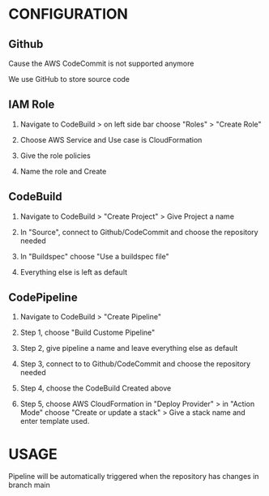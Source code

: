 # CONFIGURATION

## Github

Cause the AWS CodeCommit is not supported anymore

We use GitHub to store source code

## IAM Role

1. Navigate to CodeBuild > on left side bar choose "Roles" > "Create Role"

2. Choose AWS Service and Use case is CloudFormation

3. Give the role policies

4. Name the role and Create

## CodeBuild

1. Navigate to CodeBuild > "Create Project" > Give Project a name

2. In "Source", connect to Github/CodeCommit and choose the repository needed

3. In "Buildspec" choose "Use a buildspec file"

4. Everything else is left as default

## CodePipeline

1. Navigate to CodeBuild > "Create Pipeline"

2. Step 1, choose "Build Custome Pipeline"

3. Step 2, give pipeline a name and leave everything else as default

4. Step 3, connect to to Github/CodeCommit and choose the repository needed

5. Step 4, choose the CodeBuild Created above

6. Step 5, choose AWS CloudFormation in "Deploy Provider" > in "Action Mode" choose "Create or update a stack" > Give a stack name and enter template used.

# USAGE

Pipeline will be automatically triggered when the repository has changes in branch main
